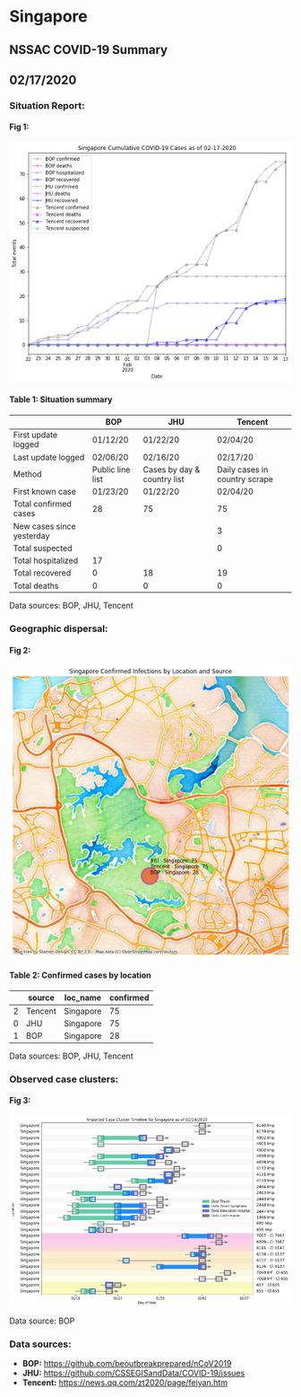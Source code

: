 # Singapore
## NSSAC COVID-19 Summary
## 02/17/2020



### Situation Report:
#### Fig 1:
![Singapore cases](../merged_histories/Singapore_merged_histories.png)

#### Table 1: Situation summary


|                           | BOP              | JHU                         | Tencent                       |
|---------------------------|------------------|-----------------------------|-------------------------------|
| First update logged       | 01/12/20         | 01/22/20                    | 02/04/20                      |
| Last update logged        | 02/06/20         | 02/16/20                    | 02/17/20                      |
| Method                    | Public line list | Cases by day & country list | Daily cases in country scrape |
| First known case          | 01/23/20         | 01/22/20                    | 02/04/20                      |
| Total confirmed cases     | 28               | 75                          | 75                            |
| New cases since yesterday |                  |                             | 3                             |
| Total suspected           |                  |                             | 0                             |
| Total hospitalized        | 17               |                             |                               |
| Total recovered           | 0                | 18                          | 19                            |
| Total deaths              | 0                | 0                           | 0                             |

Data sources: BOP, JHU, Tencent


### Geographic dispersal:
#### Fig 2:
![Singapore mapped](../case_locs/Singapore_case_locs.png)

#### Table 2: Confirmed cases by location


|    | source   | loc_name   |   confirmed |
|----|----------|------------|-------------|
|  2 | Tencent  | Singapore  |          75 |
|  0 | JHU      | Singapore  |          75 |
|  1 | BOP      | Singapore  |          28 |

Data sources: BOP, JHU, Tencent


### Observed case clusters:
#### Fig 3:
![Singapore cases](../cluster_analysis/Singapore_imported_cases.png)



Data source: BOP


### Data sources:
* **BOP:** https://github.com/beoutbreakprepared/nCoV2019
* **JHU:** https://github.com/CSSEGISandData/COVID-19/issues
* **Tencent:** https://news.qq.com/zt2020/page/feiyan.htm